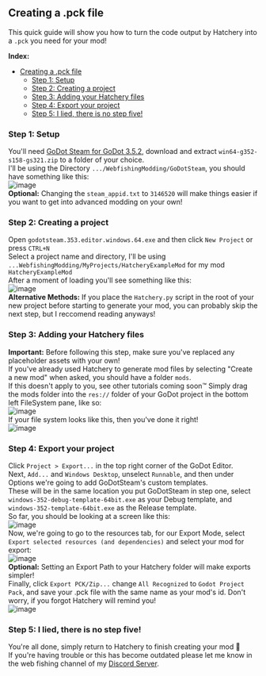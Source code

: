 ## Creating a .pck file

This quick guide will show you how to turn the code output by Hatchery into a `.pck` you need for your mod!  

**Index:**  

- [Creating a .pck file](#creating-a-pck-file)
  - [Step 1: Setup](#step-1-setup)
  - [Step 2: Creating a project](#step-2-creating-a-project)
  - [Step 3: Adding your Hatchery files](#step-3-adding-your-hatchery-files)
  - [Step 4: Export your project](#step-4-export-your-project)
  - [Step 5: I lied, there is no step five!](#step-5-i-lied-there-is-no-step-five)
  
### Step 1: Setup

You'll need [GoDot Steam for GoDot 3.5.2](https://github.com/GodotSteam/GodotSteam/releases/tag/v3.21), download and extract `win64-g352-s158-gs321.zip` to a folder of your choice.  
I'll be using the Directory `.../WebfishingModding/GoDotSteam`, you should have something like this:  
![image](https://github.com/user-attachments/assets/5407692d-e8d6-45f3-a178-a5050e25dc29)  
**Optional:** Changing the `steam_appid.txt` to `3146520` will make things easier if you want to get into advanced modding on your own!

### Step 2: Creating a project  

Open `godotsteam.353.editor.windows.64.exe` and then click `New Project` or press `CTRL+N`  
Select a project name and directory, I'll be using `...WebfishingModding/MyProjects/HatcheryExampleMod` for my mod `HatcheryExampleMod`  
After a moment of loading you'll see something like this:  
![image](https://github.com/user-attachments/assets/490c1d35-07a9-4536-a52e-768d7638da38)  
**Alternative Methods:** If you place the `Hatchery.py` script in the root of your new project before starting to generate your mod, you can probably skip the next step, but I reccomend reading anyways!  

### Step 3: Adding your Hatchery files  

**Important:** Before following this step, make sure you've replaced any placeholder assets with your own!  
If you've already used Hatchery to generate mod files by selecting "Create a new mod" when asked, you should have a folder `mods`.  
If this doesn't apply to you, see other tutorials coming soon:tm:
Simply drag the mods folder into the `res://` folder of your GoDot project in the bottom left FileSystem pane, like so:  
![image](https://github.com/user-attachments/assets/f3d8720a-6fb5-423f-95a4-67630e014425)  
If your file system looks like this, then you've done it right!  
![image](https://github.com/user-attachments/assets/163ea754-fcb4-428e-97bb-8555c27fccd8)

### Step 4: Export your project  

Click `Project > Export...` in the top right corner of the GoDot Editor.  
Next, `Add...` and `Windows Desktop`, unselect `Runnable`, and then under Options we're going to add GoDotSteam's custom templates.  
These will be in the same location you put GoDotSteam in step one, select `windows-352-debug-template-64bit.exe` as your Debug template, and `windows-352-template-64bit.exe` as the Release template.  
So far, you should be looking at a screen like this:  
![image](https://github.com/user-attachments/assets/5f143d26-b145-4605-9817-3b06dfca7398)  
Now, we're going to go to the resources tab, for our Export Mode, select `Export selected resources (and dependencies)` and select your mod for export:  
![image](https://github.com/user-attachments/assets/57161e2b-e8ff-4b09-97be-be4d29bae09f)  
**Optional:** Setting an Export Path to your Hatchery folder will make exports simpler!  
Finally, click `Export PCK/Zip...` change `All Recognized` to `Godot Project Pack`, and save your .pck file with the same name as your mod's id.  Don't worry, if you forgot Hatchery will remind you!  
![image](https://github.com/user-attachments/assets/0e579c36-0bce-44db-a6ee-433522c84fe6)

### Step 5: I lied, there is no step five!  

You're all done, simply return to Hatchery to finish creating your mod 💜  
If you're having trouble or this has become outdated please let me know in the web fishing channel of my [Discord Server](https://discord.gg/qxRVkGDjdJ).
  